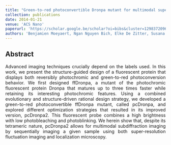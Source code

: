 ```yaml
---
title: "Green-to-red photoconvertible Dronpa mutant for multimodal super-resolution fluorescence microscopy"
collection: publications
date: 2014-01-21
venue: 'ACS Nano'
paperurl: 'https://scholar.google.be/scholar?oi=bibs&cluster=1298372096764935190&btnI=1&hl=en'
authors: 'Benjamien Moeyaert, Ngan Nguyen Bich, Elke De Zitter, Susana Rocha, Koen Clays, Hideaki Mizuno, Luc van Meervelt, Johan Hofkens, Peter Dedecker'
---
```


<h2> Abstract </h2>
<p align= "justify">
Advanced imaging techniques crucially depend on the labels used. In this work, we present the structure-guided design of a fluorescent protein that displays both reversibly photochromic and green-to-red photoconversion behavior. We first designed ffDronpa, a mutant of the photochromic fluorescent protein Dronpa that matures up to three times faster while retaining its interesting photochromic features. Using a combined evolutionary and structure-driven rational design strategy, we developed a green-to-red photoconvertible ffDronpa mutant, called pcDronpa, and explored different optimization strategies that resulted in its improved version, pcDronpa2. This fluorescent probe combines a high brightness with low photobleaching and photoblinking. We herein show that, despite its tetrameric nature, pcDronpa2 allows for multimodal subdiffraction imaging by sequentially imaging a given sample using both super-resolution fluctuation imaging and localization microscopy.

